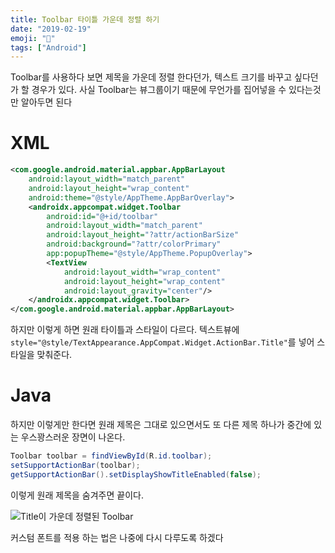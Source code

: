 ```yaml
---
title: Toolbar 타이틀 가운데 정렬 하기
date: "2019-02-19"
emoji: "🎯"
tags: ["Android"]
---
```


Toolbar를 사용하다 보면 제목을 가운데 정렬 한다던가, 텍스트 크기를 바꾸고 싶다던가 할 경우가 있다. 사실 Toolbar는 뷰그룹이기 때문에 무언가를 집어넣을 수 있다는것만 알아두면 된다

# XML

```xml
<com.google.android.material.appbar.AppBarLayout
    android:layout_width="match_parent"
    android:layout_height="wrap_content"
    android:theme="@style/AppTheme.AppBarOverlay">
    <androidx.appcompat.widget.Toolbar
        android:id="@+id/toolbar"
        android:layout_width="match_parent"
        android:layout_height="?attr/actionBarSize"
        android:background="?attr/colorPrimary"
        app:popupTheme="@style/AppTheme.PopupOverlay">
        <TextView
            android:layout_width="wrap_content"
            android:layout_height="wrap_content"
            android:layout_gravity="center"/>
    </androidx.appcompat.widget.Toolbar>
</com.google.android.material.appbar.AppBarLayout>
```

하지만 이렇게 하면 원래 타이틀과 스타일이 다르다. 텍스트뷰에 `style="@style/TextAppearance.AppCompat.Widget.ActionBar.Title"`를 넣어 스타일을 맞춰준다.

# Java

하지만 이렇게만 한다면 원래 제목은 그대로 있으면서도 또 다른 제목 하나가 중간에 있는 우스꽝스러운 장면이 나온다.

```java
Toolbar toolbar = findViewById(R.id.toolbar);
setSupportActionBar(toolbar);
getSupportActionBar().setDisplayShowTitleEnabled(false);
```

이렇게 원래 제목을 숨겨주면 끝이다.

![Title이 가운데 정렬된 Toolbar](https://github.com/sterdsterd/sterd-blog/blob/master/_img/posts/centred.png?raw=true)

커스텀 폰트를 적용 하는 법은 나중에 다시 다루도록 하겠다
